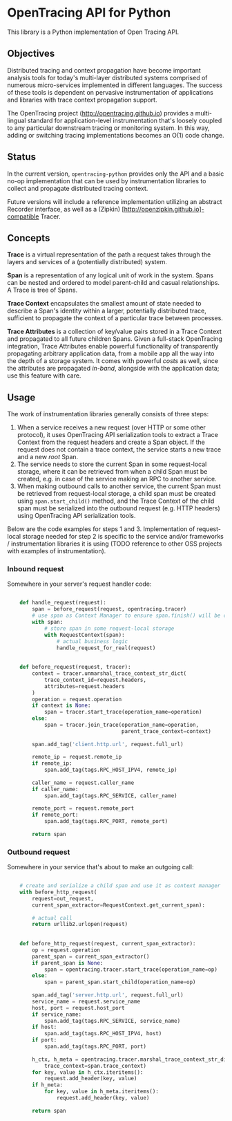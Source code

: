 # OpenTracing API for Python

This library is a Python implementation of Open Tracing API.

## Objectives

Distributed tracing and context propagation have become important analysis 
tools for today's multi-layer distributed systems comprised of numerous 
micro-services implemented in different languages.  The success of these
tools is dependent on pervasive instrumentation of applications and 
libraries with trace context propagation support.

The OpenTracing project (http://opentracing.github.io) provides a multi-lingual 
standard for application-level instrumentation that's loosely coupled to any 
particular downstream tracing or monitoring system. In this way, adding or 
switching tracing implementations becomes an O(1) code change.

## Status

In the current version, `opentracing-python` provides only the API and a 
basic no-op implementation that can be used by instrumentation libraries to 
collect and propagate distributed tracing context.

Future versions will include a reference implementation utilizing an 
abstract Recorder interface, as well as a (Zipkin)
[http://openzipkin.github.io]-compatible Tracer.

## Concepts

**Trace** is a virtual representation of the path a request takes through 
the layers and services of a (potentially distributed) system.

**Span** is a representation of any logical unit of work in the system. 
Spans can be nested and ordered to model parent-child and casual 
relationships. A Trace is tree of Spans. 

**Trace Context** encapsulates the smallest amount of state needed to 
describe a Span's identity within a larger, potentially distributed trace,
sufficient to propagate the context of a particular trace between processes.

**Trace Attributes** is a collection of key/value pairs stored in a Trace 
Context and propagated to all future children Spans. Given a full-stack 
OpenTracing integration, Trace Attributes enable powerful functionality 
of transparently propagating  arbitrary application data, from a mobile app 
all the way into the depth of a storage system. It comes with powerful 
*costs* as well, since the attributes are propagated *in-band*, alongside 
with the application data; use this feature with care.

## Usage

The work of instrumentation libraries generally consists of three steps:

1. When a service receives a new request (over HTTP or some other protocol),
it uses OpenTracing API serialization tools to extract a Trace Context 
from the request headers and create a Span object. If the request does
not contain a trace context, the service starts a new trace and a new 
*root* Span.
2. The service needs to store the current Span in some request-local storage,
where it can be retrieved from when a child Span must be created, e.g. in 
case of the service making an RPC to another service.
3. When making outbound calls to another service, the current Span must be 
retrieved from request-local storage, a child span must be created using
`span.start_child()` method, and the Trace Context of the child span must
be serialized into the outbound request (e.g. HTTP headers) using 
OpenTracing API serialization tools.

Below are the code examples for steps 1 and 3. Implementation of 
request-local storage needed for step 2 is specific to the service and/or 
frameworks / instrumentation libraries it is using (TODO reference to other
OSS projects with examples of instrumentation).

### Inbound request

Somewhere in your server's request handler code:

```python

    def handle_request(request):
        span = before_request(request, opentracing.tracer)
        # use span as Context Manager to ensure span.finish() will be called
        with span:
            # store span in some request-local storage
            with RequestContext(span):
                # actual business logic
                handle_request_for_real(request)
        
    
    def before_request(request, tracer):
        context = tracer.unmarshal_trace_context_str_dict(
            trace_context_id=request.headers, 
            attributes=request.headers
        )
        operation = request.operation
        if context is None:
            span = tracer.start_trace(operation_name=operation)
        else:
            span = tracer.join_trace(operation_name=operation,
                                     parent_trace_context=context)
    
        span.add_tag('client.http.url', request.full_url)
    
        remote_ip = request.remote_ip
        if remote_ip:
            span.add_tag(tags.RPC_HOST_IPV4, remote_ip)
    
        caller_name = request.caller_name
        if caller_name:
            span.add_tag(tags.RPC_SERVICE, caller_name)
    
        remote_port = request.remote_port
        if remote_port:
            span.add_tag(tags.RPC_PORT, remote_port)
    
        return span
```

### Outbound request

Somewhere in your service that's about to make an outgoing call:

```python

    # create and serialize a child span and use it as context manager
    with before_http_request(
        request=out_request,
        current_span_extractor=RequestContext.get_current_span):
    
        # actual call
        return urllib2.urlopen(request)
    
    
    def before_http_request(request, current_span_extractor):
        op = request.operation
        parent_span = current_span_extractor()
        if parent_span is None:
            span = opentracing.tracer.start_trace(operation_name=op)
        else:
            span = parent_span.start_child(operation_name=op)
    
        span.add_tag('server.http.url', request.full_url)
        service_name = request.service_name
        host, port = request.host_port
        if service_name:
            span.add_tag(tags.RPC_SERVICE, service_name)
        if host:
            span.add_tag(tags.RPC_HOST_IPV4, host)
        if port:
            span.add_tag(tags.RPC_PORT, port)
    
        h_ctx, h_meta = opentracing.tracer.marshal_trace_context_str_dict(
            trace_context=span.trace_context)
        for key, value in h_ctx.iteritems():
            request.add_header(key, value)
        if h_meta:
            for key, value in h_meta.iteritems():
                request.add_header(key, value)
    
        return span
```